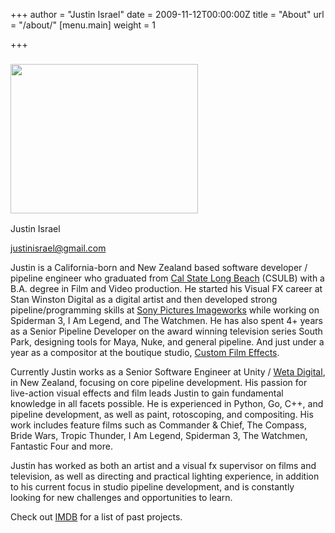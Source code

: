 +++
author = "Justin Israel"
date = 2009-11-12T00:00:00Z
title = "About"
url = "/about/"
[menu.main]
weight = 1

+++
### <img class="alignleft size-full wp-image-222" title="photo1-300x239" src="/uploads/2009/11/photo1-300x2391.jpeg" alt="" width="300" height="239" />

Justin Israel

<span style="color: #ff6600;"><a href='mailto:jus%74ini%73rael@gmail%2Ec%6Fm'>justinisrael@gmail.com</a></span>

Justin is a California-born and New Zealand based software developer / pipeline engineer who graduated from [Cal State Long Beach](https://www.csulb.edu/) (CSULB) with a B.A. degree in Film and Video production. He started his Visual FX career at Stan Winston Digital as a digital artist and then developed strong pipeline/programming skills at [Sony Pictures Imageworks](https://www.imageworks.com/) while working on Spiderman 3, I Am Legend, and The Watchmen. He has also spent 4+ years as a Senior Pipeline Developer on the award winning television series South Park, designing tools for Maya, Nuke, and general pipeline. And just under a year as a compositor at the boutique studio, [Custom Film Effects](https://www.imdb.com/search/title/?companies=co0067412).

Currently Justin works as a Senior Software Engineer at Unity / [Weta Digital](https://www.wetafx.co.nz/), in New Zealand, focusing on core pipeline development. His passion for live-action visual effects and film leads Justin to gain fundamental knowledge in all facets possible. He is experienced in Python, Go, C++, and pipeline development, as well as paint, rotoscoping, and compositing. His work includes feature films such as Commander & Chief, The Compass, Bride Wars, Tropic Thunder, I Am Legend, Spiderman 3, The Watchmen, Fantastic Four and more.

Justin has worked as both an artist and a visual fx supervisor on films and television, as well as directing and practical lighting experience, in addition to his current focus in studio pipeline development, and is constantly looking for new challenges and opportunities to learn.

Check out [IMDB](https://www.imdb.com/name/nm1920992/) for a list of past projects.